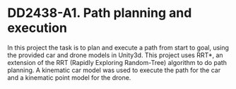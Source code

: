# DD2438-A1. Path planning and execution
In this project the task is to plan and execute a path from start to goal, using the provided car and drone models in Unity3d. This project uses RRT*, an extension of the RRT (Rapidly Exploring Random-Tree) algorithm to do path planning. A kinematic car model was used to execute the path for the car and a kinematic point model for the drone.
